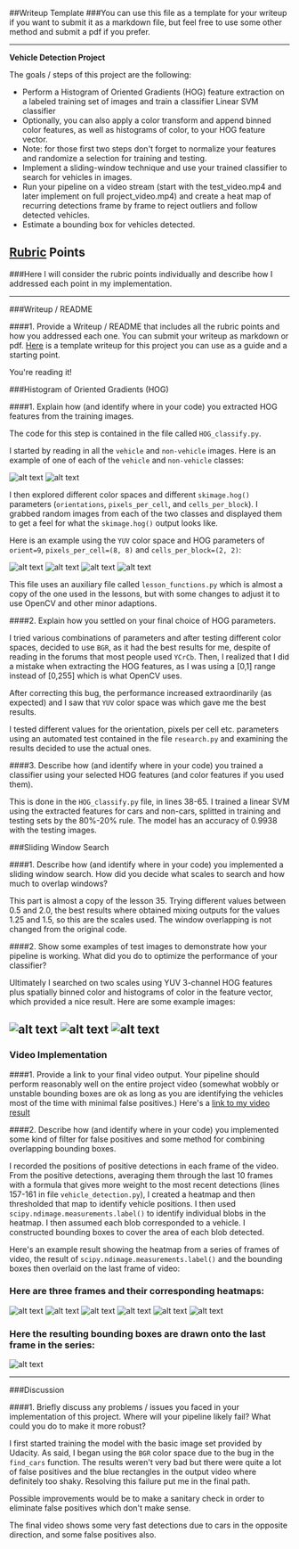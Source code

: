 ##Writeup Template
###You can use this file as a template for your writeup if you want to submit it as a markdown file, but feel free to use some other method and submit a pdf if you prefer.

---

**Vehicle Detection Project**

The goals / steps of this project are the following:

* Perform a Histogram of Oriented Gradients (HOG) feature extraction on a labeled training set of images and train a classifier Linear SVM classifier
* Optionally, you can also apply a color transform and append binned color features, as well as histograms of color, to your HOG feature vector. 
* Note: for those first two steps don't forget to normalize your features and randomize a selection for training and testing.
* Implement a sliding-window technique and use your trained classifier to search for vehicles in images.
* Run your pipeline on a video stream (start with the test_video.mp4 and later implement on full project_video.mp4) and create a heat map of recurring detections frame by frame to reject outliers and follow detected vehicles.
* Estimate a bounding box for vehicles detected.

[//]: # (Image References)
[image1]: ./output_images/original_car.jpg
[image11]: ./output_images/original_notcar.jpg
[image2]: ./output_images/output_car.jpg
[image21]: ./output_images/output_hog_car_visualization.jpg
[image22]: ./output_images/output_notcar.jpg
[image23]: ./output_images/output_hog_notcar_visualization.jpg
[image4]: ./output_images/output_test1.jpg
[image41]: ./output_images/output_test2.jpg
[image42]: ./output_images/output_test3.jpg
[image5]: ./output_images/output_7.jpg
[image51]: ./output_images/output_heatmap_7.jpg
[image52]: ./output_images/output_8.jpg
[image53]: ./output_images/output_heatmap_8.jpg
[image54]: ./output_images/output_9.jpg
[image55]: ./output_images/output_heatmap_9.jpg
[image7]: ./output_images/output_image_9.jpg
[video1]: ./project_video_result.mp4

## [Rubric](https://review.udacity.com/#!/rubrics/513/view) Points
###Here I will consider the rubric points individually and describe how I addressed each point in my implementation.  

---
###Writeup / README

####1. Provide a Writeup / README that includes all the rubric points and how you addressed each one.  You can submit your writeup as markdown or pdf.  [Here](https://github.com/udacity/CarND-Vehicle-Detection/blob/master/writeup_template.md) is a template writeup for this project you can use as a guide and a starting point.  

You're reading it!

###Histogram of Oriented Gradients (HOG)

####1. Explain how (and identify where in your code) you extracted HOG features from the training images.

The code for this step is contained in the file called `HOG_classify.py`.  

I started by reading in all the `vehicle` and `non-vehicle` images.  Here is an example of one of each of the `vehicle` and `non-vehicle` classes:

![alt text][image1] ![alt text][image11]

I then explored different color spaces and different `skimage.hog()` parameters (`orientations`, `pixels_per_cell`, and `cells_per_block`).  I grabbed random images from each of the two classes and displayed them to get a feel for what the `skimage.hog()` output looks like.

Here is an example using the `YUV` color space and HOG parameters of `orient=9`, `pixels_per_cell=(8, 8)` and `cells_per_block=(2, 2)`:


![alt text][image2] ![alt text][image21] ![alt text][image22] ![alt text][image23]

This file uses an auxiliary file called `lesson_functions.py` which is almost a copy of the one used in the lessons, but with some changes to adjust it to use OpenCV and other minor adaptions. 

####2. Explain how you settled on your final choice of HOG parameters.

I tried various combinations of parameters and after testing different color spaces, decided to use `BGR`, as it had the best results for me, despite of reading in the forums that most people used `YCrCb`. Then, I realized that I did a mistake when extracting the HOG features, as I was using a [0,1] range instead of [0,255] which is what OpenCV uses.

After correcting this bug, the performance increased extraordinarily (as expected) and I saw that `YUV` color space was which gave me the best results.

I tested different values for the orientation, pixels per cell etc. parameters using an automated test contained in the file `research.py` and examining the results decided to use the actual ones.

####3. Describe how (and identify where in your code) you trained a classifier using your selected HOG features (and color features if you used them).

This is done in the `HOG_classify.py` file, in lines 38-65. I trained a linear SVM using the extracted features for cars and non-cars, splitted in training and testing sets by the 80%-20% rule. The model has an accuracy of 0.9938 with the testing images. 

###Sliding Window Search

####1. Describe how (and identify where in your code) you implemented a sliding window search.  How did you decide what scales to search and how much to overlap windows?

This part is almost a copy of the lesson 35. Trying different values between 0.5 and 2.0, the best results where obtained mixing outputs for the values 1.25 and 1.5, so this are the scales used. The window overlapping is not changed from the original code.

####2. Show some examples of test images to demonstrate how your pipeline is working.  What did you do to optimize the performance of your classifier?

Ultimately I searched on two scales using YUV 3-channel HOG features plus spatially binned color and histograms of color in the feature vector, which provided a nice result.  Here are some example images:

![alt text][image4]
![alt text][image41]
![alt text][image42]
---

### Video Implementation

####1. Provide a link to your final video output.  Your pipeline should perform reasonably well on the entire project video (somewhat wobbly or unstable bounding boxes are ok as long as you are identifying the vehicles most of the time with minimal false positives.)
Here's a [link to my video result](./project_video_result.mp4)


####2. Describe how (and identify where in your code) you implemented some kind of filter for false positives and some method for combining overlapping bounding boxes.

I recorded the positions of positive detections in each frame of the video.  From the positive detections, averaging them through the last 10 frames with a formula that gives more weight to the most recent detections (lines 157-161 in file `vehicle_detection.py`), I created a heatmap and then thresholded that map to identify vehicle positions.  I then used `scipy.ndimage.measurements.label()` to identify individual blobs in the heatmap.  I then assumed each blob corresponded to a vehicle.  I constructed bounding boxes to cover the area of each blob detected.  

Here's an example result showing the heatmap from a series of frames of video, the result of `scipy.ndimage.measurements.label()` and the bounding boxes then overlaid on the last frame of video:

### Here are three frames and their corresponding heatmaps:

![alt text][image5] ![alt text][image51]
![alt text][image52] ![alt text][image53]
![alt text][image54] ![alt text][image55]

### Here the resulting bounding boxes are drawn onto the last frame in the series:
![alt text][image7]



---

###Discussion

####1. Briefly discuss any problems / issues you faced in your implementation of this project.  Where will your pipeline likely fail?  What could you do to make it more robust?

I first started training the model with the basic image set provided by Udacity. As said, I began using the `BGR` color space due to the bug in the `find_cars` function. The results weren't very bad but there were quite a lot of false positives and the blue rectangles in the output video where definitely too shaky. Resolving this failure put me in the final path.

Possible improvements would be to make a sanitary check in order to eliminate false positives which don't make sense.

The final video shows some very fast detections due to cars in the opposite direction, and some false positives also. 

